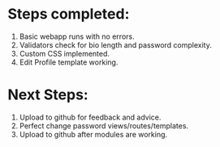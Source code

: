# Steps completed:

1. Basic webapp runs with no errors.
2. Validators check for bio length and password complexity.
3. Custom CSS implemented.
4. Edit Profile template working.

# Next Steps:
1. Upload to github for feedback and advice.
2. Perfect change password views/routes/templates.
3. Upload to github after modules are working.
